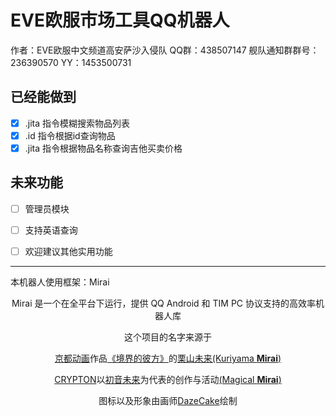# EVE欧服市场工具QQ机器人
作者：EVE欧服中文频道高安萨沙入侵队
QQ群：438507147 
<a target="_blank" href="https://qm.qq.com/cgi-bin/qm/qr?k=76yqIfeFMCAAfLd6LyIhpmtEyuY2zuVF&jump_from=webapi"></a>
舰队通知群群号：236390570
YY：1453500731


## 已经能做到
- [x] .jita 指令模糊搜索物品列表
- [x] .id 指令根据id查询物品
- [x] .jita 指令根据物品名称查询吉他买卖价格

## 未来功能 
- [ ] 管理员模块  
- [ ] 支持英语查询 
- [ ] 欢迎建议其他实用功能  



----
本机器人使用框架：Mirai
<div align="center">


Mirai 是一个在全平台下运行，提供 QQ Android 和 TIM PC 协议支持的高效率机器人库

这个项目的名字来源于
     <p><a href = "http://www.kyotoanimation.co.jp/">京都动画</a>作品<a href = "https://zh.moegirl.org/zh-hans/%E5%A2%83%E7%95%8C%E7%9A%84%E5%BD%BC%E6%96%B9">《境界的彼方》</a>的<a href = "https://zh.moegirl.org/zh-hans/%E6%A0%97%E5%B1%B1%E6%9C%AA%E6%9D%A5">栗山未来(Kuriyama <b>Mirai</b>)</a></p>
     <p><a href = "https://www.crypton.co.jp/">CRYPTON</a>以<a href = "https://www.crypton.co.jp/miku_eng">初音未来</a>为代表的创作与活动<a href = "https://magicalmirai.com/2019/index_en.html">(Magical <b>Mirai</b>)</a></p>
图标以及形象由画师<a href = "">DazeCake</a>绘制
</div>

